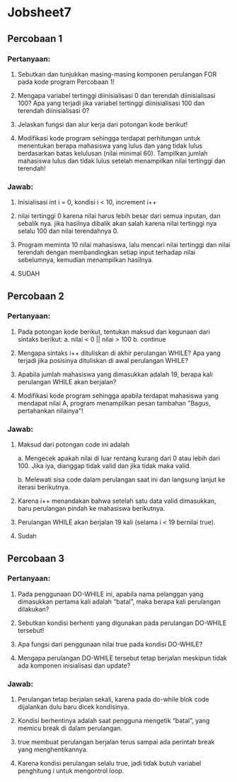 # Jobsheet7

## Percobaan 1

### Pertanyaan:

1. Sebutkan dan tunjukkan masing-masing komponen perulangan FOR pada kode program Percobaan 1!

2. Mengapa variabel tertinggi diinisialisasi 0 dan terendah diinisialisasi 100? Apa yang terjadi jika variabel tertinggi diinisialisasi 100 dan terendah diinisialisasi 0?

3. Jelaskan fungsi dan alur kerja dari potongan kode berikut!

4. Modifikasi kode program sehingga terdapat perhitungan untuk menentukan berapa mahasiswa yang    lulus dan yang tidak lulus berdasarkan batas kelulusan (nilai minimal 60). Tampilkan jumlah mahasiswa lulus dan tidak lulus setelah menampilkan nilai tertinggi dan terendah!

### Jawab:

1. Inisialisasi int i = 0, kondisi i < 10, increment i++

2. nilai tertinggi 0 karena nilai harus lebih besar dari semua inputan, dan sebalik nya. jika hasilnya dibalik akan salah karena nilai tertinggi nya selalu 100 dan nilai terendahnya 0.

3. Program meminta 10 nilai mahasiswa, lalu mencari nilai tertinggi dan nilai terendah dengan membandingkan setiap input terhadap nilai sebelumnya, kemudian menampilkan hasilnya.

4. SUDAH

## Percobaan 2

### Pertanyaan:

1. Pada potongan kode berikut, tentukan maksud dan kegunaan dari sintaks berikut: 
    a. nilai < 0 || nilai > 100 
    b. continue

2. Mengapa sintaks i++ dituliskan di akhir perulangan WHILE? Apa yang terjadi jika posisinya dituliskan di awal perulangan WHILE?

3. Apabila jumlah mahasiswa yang dimasukkan adalah 19, berapa kali perulangan WHILE akan berjalan?

4. Modifikasi kode program sehingga apabila terdapat mahasiswa yang mendapat nilai A, program menampilkan pesan tambahan "Bagus, pertahankan nilainya"!

### Jawab:

1. Maksud dari potongan code ini adalah

    a. Mengecek apakah nilai di luar rentang kurang dari 0 atau lebih dari 100. Jika iya, dianggap tidak valid dan jika tidak maka valid.

    b. Melewati sisa code dalam perulangan saat ini dan langsung lanjut ke iterasi berikutnya.

2. Karena i++ menandakan bahwa setelah satu data valid dimasukkan, baru perulangan pindah ke mahasiswa berikutnya.

3. Perulangan WHILE akan berjalan 19 kali (selama i < 19 bernilai true).

4. Sudah

## Percobaan 3

### Pertanyaan:

1. Pada penggunaan DO-WHILE ini, apabila nama pelanggan yang dimasukkan pertama kali adalah “batal”, maka berapa kali perulangan dilakukan?

2. Sebutkan kondisi berhenti yang digunakan pada perulangan DO-WHILE tersebut!

3. Apa fungsi dari penggunaan nilai true pada kondisi DO-WHILE?

4. Mengapa perulangan DO-WHILE tersebut tetap berjalan meskipun tidak ada komponen inisialisasi dan update?

### Jawab:

1. Perulangan tetap berjalan sekali, karena pada do-while blok code dijalankan dulu baru dicek kondisinya.

2. Kondisi berhentinya adalah saat pengguna mengetik “batal”, yang memicu break di dalam perulangan.

3. true membuat perulangan berjalan terus sampai ada perintah break yang menghentikannya.

4. Karena kondisi perulangan selalu true, jadi tidak butuh variabel penghitung i untuk mengontrol loop.